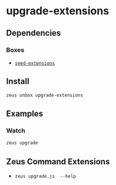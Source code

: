 
upgrade-extensions 
====================




## Dependencies
### Boxes
* [`seed-extensions`](seed-extensions.md)




## Install
```bash
zeus unbox upgrade-extensions
```
## Examples
### Watch 
```bash
zeus upgrade
```
## Zeus Command Extensions
* ```zeus upgrade.js  --help```


